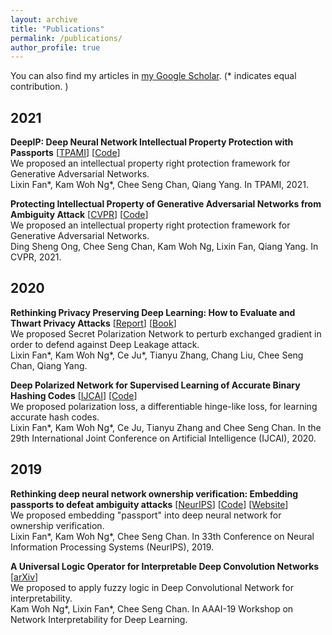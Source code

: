 ```yaml
---
layout: archive
title: "Publications"
permalink: /publications/
author_profile: true
---
```


You can also find my articles in [my Google Scholar](https://scholar.google.com/citations?user=HxEQkLoAAAAJ&hl=en).
(* indicates equal contribution. )

2021
------
**DeepIP: Deep Neural Network Intellectual Property Protection with Passports** \[[TPAMI](https://ieeexplore.ieee.org/document/9454280)\] \[[Code](https://github.com/kamwoh/DeepIPR)\]
<br>We proposed an intellectual property right protection framework for Generative Adversarial Networks.
<br>Lixin Fan\*, Kam Woh Ng\*, Chee Seng Chan, Qiang Yang. In TPAMI, 2021.

**Protecting Intellectual Property of Generative Adversarial Networks from Ambiguity Attack** \[[CVPR](https://arxiv.org/abs/2102.04362)\] \[[Code](https://github.com/dingsheng-ong/ipr-gan)\]
<br>We proposed an intellectual property right protection framework for Generative Adversarial Networks.
<br>Ding Sheng Ong, Chee Seng Chan, Kam Woh Ng, Lixin Fan, Qiang Yang. In CVPR, 2021.

2020
------
**Rethinking Privacy Preserving Deep Learning: How to Evaluate and Thwart Privacy Attacks** \[[Report](https://arxiv.org/abs/2006.11601)\] \[[Book](https://www.springer.com/gp/book/9783030630751)\]
<br>We proposed Secret Polarization Network to perturb exchanged gradient in order to defend against Deep Leakage attack.
<br>Lixin Fan\*, Kam Woh Ng\*, Ce Ju\*, Tianyu Zhang, Chang Liu, Chee Seng Chan, Qiang Yang.

**Deep Polarized Network for Supervised Learning of Accurate Binary Hashing Codes** \[[IJCAI](https://www.ijcai.org/Proceedings/2020/0115.pdf)\] \[[Code](https://github.com/kamwoh/DPN)\]
<br>We proposed polarization loss, a differentiable hinge-like loss, for learning accurate hash codes.
<br>Lixin Fan\*, Kam Woh Ng\*, Ce Ju, Tianyu Zhang and Chee Seng Chan. In the 29th International Joint Conference on Artificial Intelligence (IJCAI), 2020.

2019
------
**Rethinking deep neural network ownership verification: Embedding passports to defeat ambiguity attacks** \[[NeurIPS](https://arxiv.org/abs/1909.07830)\] \[[Code](https://github.com/kamwoh/DeepIPR)\] \[[Website](https://kamwoh.github.io/DeepIPR/)\]
<br>We proposed embedding "passport" into deep neural network for ownership verification.
<br>Lixin Fan\*, Kam Woh Ng\*, Chee Seng Chan. In 33th Conference on Neural Information Processing Systems (NeurIPS), 2019.

**A Universal Logic Operator for Interpretable Deep Convolution Networks** \[[arXiv](https://arxiv.org/abs/1901.08551)\]
<br>We proposed to apply fuzzy logic in Deep Convolutional Network for interpretability.
<br>Kam Woh Ng\*, Lixin Fan\*, Chee Seng Chan. In AAAI-19 Workshop on Network Interpretability for Deep Learning.
